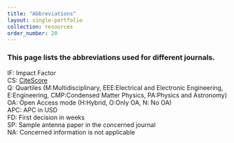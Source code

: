 ```yaml
---
title: "Abbreviations"
layout: single-portfolio
collection: resources
order_number: 20
---
```


### This page lists the abbreviations used for different journals.

IF: Impact Factor\
CS: [CiteScore](https://en.wikipedia.org/wiki/CiteScore)\
Q: Quartiles (M:Multidisciplinary, EEE:Electrical and Electronic Engineering, E:Engineering, CMP:Condensed Matter Physics, PA:Physics and Astronomy)\
OA: Open Access mode (H:Hybrid, O:Only OA, N: No OA)\
APC: APC in USD\
FD: First decision in weeks\
SP: Sample antenna paper in the concerned journal\
NA: Concerned information is not applicable
